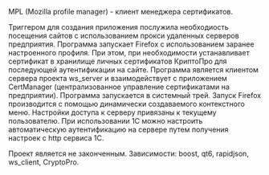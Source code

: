 MPL (Mozilla profile manager) - клиент менеджера сертификатов.

Триггером для создания приложения послужила необходиость посещения сайтов с использованием прокси удаленных серверов предприятия.
Программа запускает Firefox с использованием заранее настроенного профиля. При этом, при необходимости устанавливает сертификат
в хранилище личных сертификатов КриптоПро для последующей аутентификации на сайте.
Программа является клиентом сервера проекта ws_server и взаимодействует с приложением CertManager (централизованное управление сертификатами на предприятии).
Программа запускается в системный трей. Запуск Firefox производится с помощью динамически создаваемого контекстного меню.
Настройки доступа к серверу привязаны к текущему пользователю. При использовании 1С можно настроить автоматическую аутентификацию на сервере путем получения
настроек с http сервиса 1С.

Проект является не законченным.
Зависимости: boost, qt6, rapidjson, ws_client, CryptoPro.